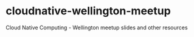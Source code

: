 # cloudnative-wellington-meetup
Cloud Native Computing - Wellington meetup slides and other resources
